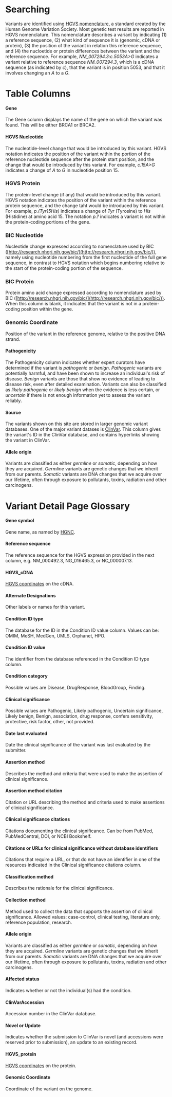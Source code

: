 # Searching

Variants are identified using [HGVS nomenclature](http://www.hgvs.org/mutnomen/), a standard created by the Human Genome Variation Society.  Most genetic test results are reported in HGVS nomenclature. This nomenclature describes a variant by indicating (1) a reference sequence, (2) what kind of sequence it is (genomic, cDNA or protein), (3) the position of the variant in relation this reference sequence, and (4) the nucloetide or protein differences between the variant and the reference sequence.  For example, _NM_007294.3:c.5053A>G_ indicates a variant relative to reference sequence _NM_007294.3_, which is a cDNA sequence (as indicated by _c_), that the variant is in position 5053, and that it involves changing an _A_ to a _G_.

# Table Columns

#### Gene

The Gene column displays the name of the gene on which the variant was found.  This will be either BRCA1 or BRCA2.

#### HGVS Nucleotide

The nucleotide-level change that would be introduced by this variant.  HGVS notation indicates the position of the variant within the portion of the reference nucleotide sequence after the protein start position, and the change that would be introduced by this variant.  For example, _c.15A>G_ indicates a change of _A_ to _G_ in nucleotide position 15.

### HGVS Protein

The protein-level change (if any) that would be introduced by this variant.  HGVS notation indicates the position of the variant within the reference protein sequence, and the change taht would be introduced by this variant.  For example, _p.(Tyr15His)_ indicates a change of _Tyr_ (Tyrosine) to _His_ (Histidine) at amino acid 15.  The notation _p.?_ indicates a variant is not within the protein-coding portions of the gene.

### BIC Nucleotide

Nucleotide change expressed according to nomenclature used by BIC ([http://research.nhgri.nih.gov/bic/](http://research.nhgri.nih.gov/bic/)), namely using nucleotide numbering from the first nucleotide of the full gene sequence, in contrast to HGVS notation which begins numbering relative to the start of the protein-coding portion of the sequence. 

### BIC Protein

Protein amino acid change expressed according to nomenclature used by BIC ([http://research.nhgri.nih.gov/bic/](http://research.nhgri.nih.gov/bic/)).  When this column is blank, it indicates that the variant is not in a protein-coding position within the gene. 

### Genomic Coordinate

Position of the variant in the reference genome, relative to the positive DNA strand.


#### Pathogenicity

The Pathogenicity column indicates whether expert curators have determined if the variant is _pathogenic_ or _benign_.  _Pathogenic_ variants are potentially harmful, and have been shown to increase an individual's risk of disease.  _Benign_ variants are those that show no evidence of leading to disease risk, even after detailed examination.  Variants can also be classified as _likely pathogenic_ or _likely benign_ when the evidence is less certain, or _uncertain_ if there is not enough information yet to assess the variant reliably.

#### Source

The variants shown on this site are stored in larger genomic variant databases.  One of the major variant datases is [ClinVar](http://www.ncbi.nlm.nih.gov/clinvar/).  This column gives the variant's ID in the ClinVar database, and contains hyperlinks showing the variant in ClinVar.

#### Allele origin

Variants are classified as either _germline_ or _somatic_, depending on how they are acquired.  _Germline_ variants are genetic changes that we inherit from our parents.  _Somatic_ variants are DNA changes that we acquire over our lifetime, often through exposure to pollutants, toxins, radiation and other carcinogens.   

 
# Variant Detail Page Glossary

#### Gene symbol
Gene name, as named by [HGNC](http://www.genenames.org/).

#### Reference sequence
The reference sequence for the HGVS expression provided in the next column, e.g. NM_000492.3, NG_016465.3, or NC_000007.13. 

#### HGVS_cDNA
[HGVS coordinates](#HGVS) on the cDNA.

#### Alternate Designations
Other labels or names for this variant.

#### Condition ID type
The database for the ID in the Condition ID value column. Values can be: OMIM, MeSH, MedGen, UMLS, Orphanet, HPO.

#### Condition ID value
The identifier from the database referenced in the Condition ID type column.

#### Condition category
Possible values are Disease, DrugResponse, BloodGroup, Finding.

#### Clinical significance
Possible values are Pathogenic, Likely pathogenic, Uncertain significance, Likely benign, Benign, association, drug response, confers sensitivity, protective, risk factor, other, not provided.

#### Date last evaluated
Date the clinical significance of the variant was last evaluated by the submitter.

#### Assertion method
Describes the method and criteria that were used to make the assertion of clinical significance. 

#### Assertion method citation
Citation or URL describing the method and criteria used to make assertions of clinical significance.  

#### Clinical significance citations
Citations documenting the clinical significance. Can be from PubMed, PubMedCentral, DOI, or NCBI Bookshelf.

#### Citations or URLs for clinical significance without database identifiers
Citations that require a URL, or that do not have an identifier in one of the resources indicated in the Clinical significance citations column.

#### Classification method
Describes the rationale for the clinical significance.

#### Collection method
Method used to collect the data that supports the assertion of clinical significance. Allowed values: case-control, clinical testing, literature only, reference population, research.

#### Allele origin
Variants are classified as either _germline_ or _somatic_, depending on how they are acquired.  _Germline_ variants are genetic changes that we inherit from our parents.  _Somatic_ variants are DNA changes that we acquire over our lifetime, often through exposure to pollutants, toxins, radiation and other carcinogens.  

#### Affected status
Indicates whether or not the individual(s) had the condition.

#### ClinVarAccession
Accession number in the ClinVar database.

#### Novel or Update
Indicates whether the submission to ClinVar is novel (and accessions were reserved prior to submission), an update to an existing record.

#### HGVS_protein
[HGVS coordinates](#HGVS) on the protein.

#### Genomic Coordinate
Coordinate of the variant on the genome.

